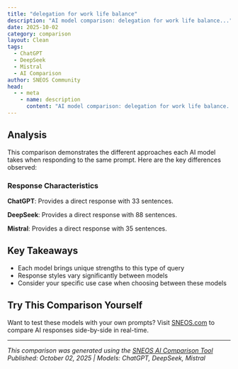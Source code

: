 ```yaml
---
title: "delegation for work life balance"
description: "AI model comparison: delegation for work life balance..."
date: 2025-10-02
category: comparison
layout: Clean
tags:
  - ChatGPT
  - DeepSeek
  - Mistral
  - AI Comparison
author: SNEOS Community
head:
  - - meta
    - name: description
      content: "AI model comparison: delegation for work life balance..."
---
```


<ChatComparison
  title="delegation for work life balance"
  prompt="delegation for work life balance"
  :responses='{"ChatGPT": "Certainly! Here\u2019s an overview of how **delegation** can help improve **work-life balance**, along with some tips on effective delegation:\n\n---\n\n### Delegation for Work-Life Balance\n\n**What is Delegation?** \nDelegation is the process of assigning responsibility and authority to others to complete specific tasks or projects. It allows you to share workload and focus on higher-priority activities.\n\n**Why is Delegation Important for Work-Life Balance?** \n- **Reduces Overwhelm and Stress:** By sharing tasks, you prevent burnout and reduce workload.\n- **Increases Productivity:** You focus on tasks that require your expertise while others handle less critical or routine jobs.\n- **Enables Focus on Priorities:** Frees up time to focus on strategic work and personal life.\n- **Empowers Team Members:** Builds skills and motivation in your team.\n- **Promotes Time Management:** Helps you allocate your time efficiently between work and personal commitments.\n\n---\n\n### Tips for Effective Delegation\n\n1. **Identify Tasks to Delegate:** \n Choose tasks that others can do, are time-consuming, or don\u2019t require your specific expertise.\n\n2. **Select the Right Person:** \n Delegate to someone with the right skills, capacity, and willingness to take on the task.\n\n3. **Provide Clear Instructions:** \n Explain what is expected, deadlines, desired outcomes, and resources available.\n\n4. **Give Authority and Responsibility:** \n Empower the person to make decisions related to the task.\n\n5. **Set Check-in Points:** \n Schedule progress updates to provide guidance and avoid micromanaging.\n\n6. **Provide Support and Resources:** \n Ensure the person has what they need to succeed.\n\n7. **Accept Different Approaches:** \n Allow team members to complete tasks their way, as long as goals are met.\n\n8. **Give Feedback:** \n Recognize effort, provide constructive feedback, and encourage growth.\n\n---\n\n### Example of How Delegation Improves Work-Life Balance\n\nImagine you spend 10 hours a week on administrative tasks. If you delegate these to an assistant or colleague, you reclaim that time to:\n\n- Complete high-impact projects more efficiently.\n- Leave work on time for family commitments.\n- Invest in personal wellness or hobbies.\n\n---\n\n**In summary:** Delegation is a strategic tool to balance your workload, reduce stress, develop your team, and create more quality time for your personal life.\n\n---\n\nIf you want, I can help you draft a delegation plan or provide templates for delegating tasks. Would you like that?", "DeepSeek": "Of course. This is an excellent and increasingly common request. Delegating effectively is one of the most powerful skills for achieving and maintaining a healthy work-life balance.\n\nHere is a comprehensive guide on how to use delegation to protect your time, reduce stress, and create space for your life outside of work.\n\n### The Core Mindset Shift: From Control to Empowerment\n\nBefore the \u0022how,\u0022 you must understand the \u0022why.\u0022 Many people struggle to delegate because of underlying fears:\n\n* **\u0022It\u0027s faster if I do it myself.\u0022** (True once, but not in the long run).\n* **\u0022No one can do it as well as I can.\u0022** (Perfectionism).\n* **\u0022I don\u0027t want to burden my team.\u0022** (Misguided helpfulness).\n* **\u0022If I give this away, I make myself less valuable.\u0022** (Job security fear).\n\n**Reframe your thinking:**\n* **Delegation is a investment.** You are investing time now to train someone, which will save you exponential time in the future.\n* **Delegation is development.** You are helping your team members grow new skills and gain confidence.\n* **Delegation is leadership.** It shows you trust your team and allows you to focus on higher-level strategic work that *only you* can do.\n\n---\n\n### The Step-by-Step Delegation Framework for Work-Life Balance\n\n#### Step 1: Identify What to Delegate (The \u0022Delegation Audit\u0022)\n\nConduct a honest audit of your tasks over a week. Categorize them:\n\n* **Tasks to Delegate Immediately:**\n * **Recurring, repetitive tasks:** Data entry, report generation, scheduling, routine emails.\n * **Tasks someone else is better at:** If a team member has a specific skill (e.g., graphic design, data analysis), let them own it.\n * **Tasks that are a growth opportunity:** Projects that will stretch a team member\u0027s abilities in a positive way.\n * **Tasks you shouldn\u0027t be doing:** Work that is below your pay grade or outside your core responsibilities.\n\n* **Tasks to Keep (For Now):**\n * **Performance reviews and personnel issues.**\n * **Long-term strategy and vision.**\n * **Confidential or sensitive projects.**\n * **Tasks that are core to your unique value proposition.**\n\n#### Step 2: Choose the Right Person\n\n* **Skill \u0026 Will:** Do they have the *skill* (or the capacity to learn) and the *will* (interest/motivation) to do the task?\n* **Workload:** Are they already overwhelmed? Delegating to someone at capacity is a recipe for failure and resentment.\n* **Development Goals:** Align the task with their career aspirations. This increases buy-in.\n\n#### Step 3: Delegate the *Outcome*, Not Just the *Task*\n\nThis is crucial for effectiveness and your peace of mind.\n\n* **BAD:** \u0022Draft the quarterly report.\u0022\n* **GOOD (Using the 5 Ws):**\n * **WHAT:** \u0022I need you to take the lead on drafting the Q3 Sales Report.\u0022\n * **WHY:** \u0022This will help the leadership team understand our performance and inform next quarter\u0027s strategy. It\u0027s also a great chance for you to understand our business metrics at a deeper level.\u0022\n * **WHO:** \u0022You\u0027ll need to coordinate with the marketing team for their data. I\u0027ll introduce you. The final report goes to Sarah, the VP.\u0022\n * **WHEN:** \u0022The first draft is due to me on the 15th. The final version is due to Sarah on the 20th.\u0022\n * **WHERE/How:** \u0022Please use the template in the shared drive. The data source is the CRM dashboard I showed you last week. The tone should be professional and data-driven.\u0022\n\n#### Step 4: Define the Level of Authority\n\nThis prevents micromanagement and sets clear boundaries for both of you. Use a model like this:\n\n* **Level 1: Act and Report Later:** \u0022Handle this customer complaint. You have full authority to resolve it up to a $100 credit. Just let me know what you did for my records.\u0022\n* **Level 2: Act and Update Immediately:** \u0022Once you\u0027ve sent the proposal, please Slack me immediately so I know it\u0027s gone out.\u0022\n* **Level 3: Recommend, Then Act:** \u0022Research the options for the new software, give me your top recommendation with pros/cons, and then I\u0027ll give you the go-ahead to proceed.\u0022\n* **Level 4: Ask Before Acting:** \u0022Before you respond to the client\u0027s legal question, please run the draft by me.\u0022\n\n#### Step 5: Provide Resources and Support, Then Get Out of the Way\n\n* Grant access to necessary files, tools, and budgets.\n* Introduce them to key contacts.\n* Schedule a brief **check-in point** (not a micromanagement session) to answer questions. This is your safety net.\n* **Trust them to do the work.** Avoid hovering.\n\n#### Step 6: Give Credit and Feedback\n\n* **Publicly praise** them for their work. \u0022Jessica did an fantastic job pulling together the Q3 report.\u0022\n* Provide constructive feedback in private to help them improve for next time.\n\n---\n\n### How This Directly Improves Work-Life Balance\n\n1. **Reduces After-Hours Work:** By delegating time-consuming tasks, you are less likely to have to finish them after 5 PM or on weekends.\n2. **Lowers Mental Load \u0026 Prevents Burnout:** You are clearing your mental \u0022RAM.\u0022 You\u0027re not constantly thinking about that report or those emails because you\u0027ve entrusted them to someone capable.\n3. **Creates Boundaries:** When you leave work, you can truly disconnect because your team is empowered to handle issues without you. The system doesn\u0027t collapse when you\u0027re offline.\n4. **Increases Focus on High-Impact Work:** You free up your most valuable hours for strategic thinking, problem-solving, and relationship-building\u2014the work that truly advances your career and makes a difference.\n5. **Reduces Stress:** Letting go of the need to control everything is profoundly liberating and reduces chronic stress.\n\n### Sample Scripts to Start the Conversation\n\n* **For a Repetitive Task:** \u0022Hey [Name], I\u0027m working on managing my workload more effectively. Would you be willing to take over the weekly team metrics report? I\u0027ll walk you through the process this once, and I\u0027m confident you can handle it. This will free me up to focus on [Strategic Project].\u0022\n* **For a Development Opportunity:** \u0022[Name], I know you\u0027re interested in developing your project management skills. I\u0027d like you to lead the upcoming [Project X]. I\u0027ll be here to support you, but I want you to run the show. What do you think?\u0022\n\n### Final Word of Caution\n\nDelegation is not about dumping work you dislike onto others. It is a strategic and respectful process of empowerment. When done correctly, it creates a win-win situation: you gain time and mental space for your life, and your team gains trust, responsibility, and growth. It\u0027s the cornerstone of sustainable success.", "Mistral": "Delegation is a crucial skill for achieving work-life balance. It involves assigning tasks or responsibilities to others, freeing up your time and energy to focus on high-priority tasks or personal life. Here are some steps to effective delegation:\n\n1. **Identify Tasks to Delegate**:\n - List all your tasks and responsibilities.\n - Identify which tasks can be done by others.\n - Consider the skills and interests of your team members.\n\n2. **Choose the Right Person**:\n - Match the task to the person with the appropriate skills and interest.\n - Consider their workload and availability.\n\n3. **Communicate Clearly**:\n - Explain why you are delegating the task.\n - Provide clear instructions, including the task\u0027s objectives, deadlines, and expected outcomes.\n - Ensure they understand the task and their responsibilities.\n\n4. **Provide Resources and Support**:\n - Make sure they have the necessary resources, tools, and information to complete the task.\n - Offer support, such as training or mentoring, if needed.\n\n5. **Establish Checkpoints**:\n - Set up regular check-ins to monitor progress and provide feedback.\n - Be available for questions and guidance.\n\n6. **Delegate Responsibility and Authority**:\n - Ensure they have the authority to make decisions and complete the task.\n - Hold them accountable for the results.\n\n7. **Acknowledge and Reward**:\n - Recognize and reward their efforts and successes.\n - Provide constructive feedback to help them improve.\n\n8. **Learn to Let Go**:\n - Accept that others might do things differently.\n - Focus on the outcomes, not the process.\n\n**Benefits of Delegation for Work-Life Balance**:\n- **Time Management**: Delegation frees up your time to focus on high-priority tasks or personal life.\n- **Stress Reduction**: Sharing the workload can reduce stress and prevent burnout.\n- **Empowerment**: Delegation empowers team members, helping them develop new skills and advance their careers.\n- **Productivity**: Effective delegation can increase overall productivity and efficiency.\n\n**What Not to Delegate**:\n- Tasks that are critical and only you can do effectively.\n- Confidential or sensitive tasks.\n- Tasks that require your specific expertise or authority."}' 
  published-date="01:13"
/>

## Analysis

This comparison demonstrates the different approaches each AI model takes when responding to the same prompt. Here are the key differences observed:

### Response Characteristics

**ChatGPT**: Provides a direct response with 33 sentences. 

**DeepSeek**: Provides a direct response with 88 sentences. 

**Mistral**: Provides a direct response with 35 sentences. 

## Key Takeaways

- Each model brings unique strengths to this type of query
- Response styles vary significantly between models
- Consider your specific use case when choosing between these models

## Try This Comparison Yourself

Want to test these models with your own prompts? Visit [SNEOS.com](https://sneos.com) to compare AI responses side-by-side in real-time.

---

*This comparison was generated using the [SNEOS AI Comparison Tool](https://sneos.com)*
*Published: October 02, 2025 | Models: ChatGPT, DeepSeek, Mistral*
